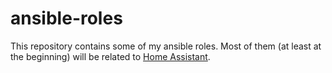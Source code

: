 # ansible-roles

This repository contains some of my ansible roles. Most of them (at least at the beginning) will be related to [Home Assistant](https://www.home-assistant.io/).

